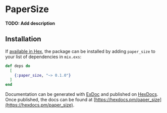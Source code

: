 # PaperSize

**TODO: Add description**

## Installation

If [available in Hex](https://hex.pm/docs/publish), the package can be installed
by adding `paper_size` to your list of dependencies in `mix.exs`:

```elixir
def deps do
  [
    {:paper_size, "~> 0.1.0"}
  ]
end
```

Documentation can be generated with [ExDoc](https://github.com/elixir-lang/ex_doc)
and published on [HexDocs](https://hexdocs.pm). Once published, the docs can
be found at [https://hexdocs.pm/paper_size](https://hexdocs.pm/paper_size).


